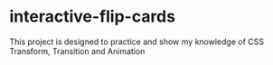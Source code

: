 # interactive-flip-cards
This project is designed to practice and show my knowledge of CSS Transform, Transition and Animation
